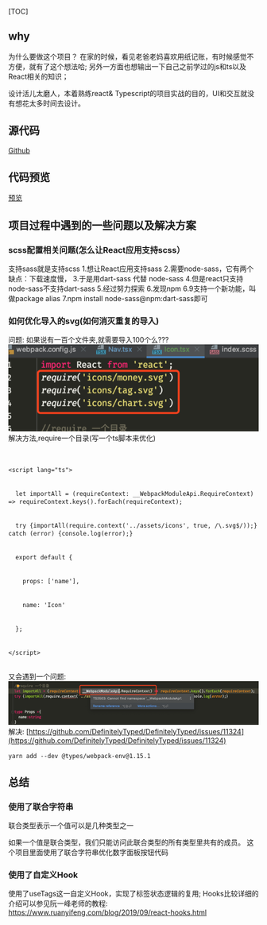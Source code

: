 [TOC]


## why
为什么要做这个项目？
在家的时候，看见老爸老妈喜欢用纸记账，有时候感觉不方便，就有了这个想法哈;
另外一方面也想输出一下自己之前学过的js和ts以及React相关的知识；


设计活儿太磨人，本着熟练react& Typescript的项目实战的目的，UI和交互就没有想花太多时间去设计。
## 源代码
[Github](https://github.com/richard1230/pocketBook)


## 代码预览
[预览](https://richard1230.github.io/pocketBook-website)


## 项目过程中遇到的一些问题以及解决方案


### scss配置相关问题(怎么让React应用支持scss）
支持sass就是支持scss
1.想让React应用支持sass
2.需要node-sass，它有两个缺点：下载速度慢，
3.于是用dart-sass 代替 node-sass
4.但是react只支持node-sass不支持dart-sass
5.经过努力探索
6.发现npm 6.9支持一个新功能，叫做package alias
7.npm install node-sass@npm:dart-sass即可




### 如何优化导入的svg(如何消灭重复的导入)
问题:
如果说有一百个文件夹,就需要导入100个么???
![49423176.png](pocketProject_files/49423176.png)
解决方法,require一个目录(写一个ts脚本来优化)
```


<script lang="ts">


  let importAll = (requireContext: __WebpackModuleApi.RequireContext) => requireContext.keys().forEach(requireContext);


  try {importAll(require.context('../assets/icons', true, /\.svg$/));} catch (error) {console.log(error);}


  export default {


    props: ['name'],


    name: 'Icon'


  };


</script>


```
又会遇到一个问题:
![49580226.png](pocketProject_files/49580226.png)
解决:
[https://github.com/DefinitelyTyped/DefinitelyTyped/issues/11324](https://github.com/DefinitelyTyped/DefinitelyTyped/issues/11324)
```
yarn add --dev @types/webpack-env@1.15.1
```
## 总结
###  使用了联合字符串


联合类型表示一个值可以是几种类型之一


如果一个值是联合类型，我们只能访问此联合类型的所有类型里共有的成员。
这个项目里面使用了联合字符串优化数字面板按钮代码


### 使用了自定义Hook
使用了useTags这一自定义Hook，实现了标签状态逻辑的复用;
Hooks比较详细的介绍可以参见阮一峰老师的教程: https://www.ruanyifeng.com/blog/2019/09/react-hooks.html






